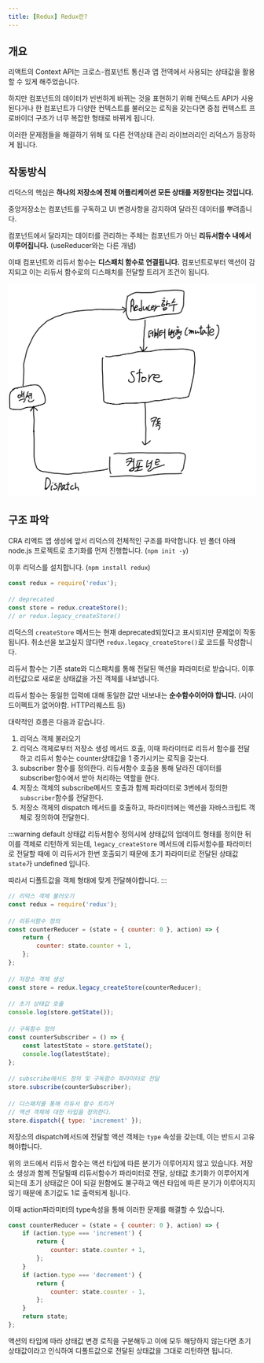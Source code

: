 ```yaml
---
title: [Redux] Redux란?
---
```


## 개요

리액트의 Context API는 크로스-컴포넌트 통신과 앱 전역에서 사용되는 상태값을 활용할 수 있게 해주었습니다.

하지만 컴포넌트의 데이터가 빈번하게 바뀌는 것을 표현하기 위해 컨텍스트 API가 사용된다거나 한 컴포넌트가 다양한 컨텍스트를 불러오는 로직을 갖는다면 중첩 컨텍스트 프로바이더 구조가 너무 복잡한 형태로 바뀌게 됩니다.

이러한 문제점들을 해결하기 위해 또 다른 전역상태 관리 라이브러리인 리덕스가 등장하게 됩니다.

## 작동방식

리덕스의 핵심은 **하나의 저장소에 전체 어플리케이션 모든 상태를 저장한다는 것입니다.**

중앙저장소는 컴포넌트를 구독하고 UI 변경사항을 감지하여 달라진 데이터를 뿌려줍니다.

컴포넌트에서 달라지는 데이터를 관리하는 주체는 컴포넌트가 아닌 **리듀서함수 내에서 이루어집니다.** (useReducer와는 다른 개념)

이때 컴포넌트와 리듀서 함수는 **디스패치 함수로 연결됩니다.** 컴포넌트로부터 액션이 감지되고 이는 리듀서 함수로의 디스패치를 전달할 트리거 조건이 됩니다.

![redux](../.vuepress/assets/react/redux.jpg)

## 구조 파악

CRA 리액트 앱 생성에 앞서 리덕스의 전체적인 구조를 파악합니다. 빈 폴더 아래 node.js 프로젝트로 초기화를 먼저 진행합니다. (`npm init -y`)

이후 리덕스를 설치합니다. (`npm install redux`)

```javascript
const redux = require('redux');

// deprecated
const store = redux.createStore();
// or redux.legacy_createStore()
```

리덕스의 `createStore` 메서드는 현재 deprecated되었다고 표시되지만 문제없이 작동됩니다. 취소선을 보고싶지 않다면 `redux.legacy_createStore()`로 코드를 작성합니다.

리듀서 함수는 기존 state와 디스패치를 통해 전달된 액션을 파라미터로 받습니다. 이후 리턴값으로 새로운 상태값을 가진 객체를 내보냅니다.

리듀서 함수는 동일한 입력에 대해 동일한 값만 내보내는 **순수함수이어야 합니다.** (사이드이펙트가 없어야함. HTTP리퀘스트 등)

대략적인 흐름은 다음과 같습니다.

1. 리덕스 객체 불러오기
2. 리덕스 객체로부터 저장소 생성 메서드 호출, 이때 파라미터로 리듀서 함수를 전달하고 리듀서 함수는 counter상태값을 1 증가시키는 로직을 갖는다.
3. subscriber 함수를 정의한다. 리듀서함수 호출을 통해 달라진 데이터를 subscriber함수에서 받아 처리하는 역할을 한다.
4. 저장소 객체의 subscribe메서드 호출과 함께 파라미터로 3번에서 정의한 `subscriber`함수를 전달한다.
5. 저장소 객체의 dispatch 메서드를 호출하고, 파라미터에는 액션을 자바스크립트 객체로 정의하여 전달한다.

:::warning default 상태값
리듀서함수 정의시에 상태값의 업데이트 형태를 정의한 뒤 이를 객체로 리턴하게 되는데, `legacy_createStore` 메서드에 리듀서함수를 파라미터로 전달할 때에 이 리듀서가 한번 호출되기 때문에 초기 파라미터로 전달된 상태값 `state`가 undefined 입니다.

따라서 디폴트값을 객체 형태에 맞게 전달해야합니다.
:::

```javascript
// 리덕스 객체 불러오기
const redux = require('redux');

// 리듀서함수 정의
const counterReducer = (state = { counter: 0 }, action) => {
    return {
        counter: state.counter + 1,
    };
};

// 저장소 객체 생성
const store = redux.legacy_createStore(counterReducer);

// 초기 상태값 호출
console.log(store.getState());

// 구독함수 정의
const counterSubscriber = () => {
    const latestState = store.getState();
    console.log(latestState);
};

// subscribe메서드 정의 및 구독함수 파라미터로 전달
store.subscribe(counterSubscriber);

// 디스패치를 통해 리듀서 함수 트리거
// 액션 객체에 대한 타입을 정의한다.
store.dispatch({ type: 'increment' });
```

저장소의 dispatch메서드에 전달할 액션 객체는 `type` 속성을 갖는데, 이는 반드시 고유해야합니다.

위의 코드에서 리듀서 함수는 액션 타입에 따른 분기가 이루어지지 않고 있습니다. 저장소 생성과 함께 전달될때 리듀서함수가 파라미터로 전달, 상태값 초기화가 이루어지게 되는데 초기 상태값은 0이 되길 원함에도 불구하고 액션 타입에 따른 분기가 이루어지지 않기 때문에 초기값도 1로 출력되게 됩니다.

이때 action파라미터의 type속성을 통해 이러한 문제를 해결할 수 있습니다.

```javascript
const counterReducer = (state = { counter: 0 }, action) => {
    if (action.type === 'increment') {
        return {
            counter: state.counter + 1,
        };
    }
    if (action.type === 'decrement') {
        return {
            counter: state.counter - 1,
        };
    }
    return state;
};
```

액션의 타입에 따라 상태값 변경 로직을 구분해두고 이에 모두 해당하지 않는다면 초기 상태값이라고 인식하여 디폴트값으로 전달된 상태값을 그대로 리턴하면 됩니다.
